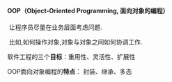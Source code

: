 #### **OOP**（Object-Oriented Programming, 面向对象的编程）

​ 让程序员尽量在业务层面考虑问题.

​ 比如,如何操作对象,对象与对象之间如何协调工作.

软件工程的三个**目标**：重用性、灵活性、扩展性

OOP面向对象编程的**特点**： 封装、继承、多态

